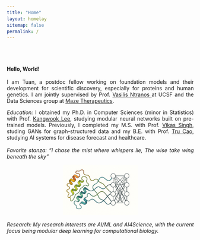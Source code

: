```yaml
---
title: "Home"
layout: homelay
sitemap: false
permalink: /
---
```


<br>
<br>

#### Hello, World!

<!-- <blockquote>
    Learning does not make one learned: there are those who have knowledge and those who have understanding. 
    The first requires memory and the second philosophy.
    --The Count of Monte Cristo
</blockquote> -->

<!-- <div class="container">
<div class="row">
<center>
<img src="{{ site.url }}{{ site.baseurl }}/images/banner.jpg" width="100%"/><br/>
Examples of Feynman diagrams. <br/>
Feynman R., The theory of positrons. <i>Phys. Rev.</i> (1949)
</center>
</div>
</div>
<br/> -->

<!-- ### About me -->

<p style="text-align:justify;">I am Tuan, a postdoc fellow working on foundation models and their development for scientific discovery, especially for proteins and human genetics. I am jointly supervised by Prof. <a href="https://profiles.ucsf.edu/vasilis.ntranos"> Vasilis Ntranos </a> at UCSF and the Data Sciences group at <a href="https://mazetx.com/">Maze Therapeutics</a>.</p>
<p style="text-align:justify;"> <em>Education:</em> I obtained my Ph.D. in Computer Sciences (minor in Statistics) with Prof. <a href="https://kangwooklee.com/">Kangwook Lee</a>, studying modular neural networks built on pre-trained models. Previously, I completed my M.S. with Prof. <a href="https://www.biostat.wisc.edu/~vsingh/">Vikas Singh</a>, studing GANs for graph-structured data and my B.E. with Prof. <a href="https://sph.uth.edu/faculty/index.htm#KAxVpHwjEQAbZXgfZvxCQA==">Tru Cao</a>, studying AI systems for disease forecast and healthcare. <br>
<br>
<em>Favorite stanza: <em><q>I chase the mist where whispers lie, The wise take wing beneath the sky</q></em>
</p>


<div class="jumbotron" style="margin-left:0;margin-top:0">
<center>
<img src="images/protein_llm.png" width="40%" style="block:inline; margin-left:auto; margin-right:auto"/>
<!-- </div> -->
<!-- <br> -->
<p style="text-align:justify;"><em>Research:</em> My research interests are AI/ML and AI4Science, with the current focus being modular deep learning for computational biology.</p>

<!-- “Learning does not make one learned: there are those who have knowledge and those who have understanding. The first requires memory and the second philosophy.” -->

